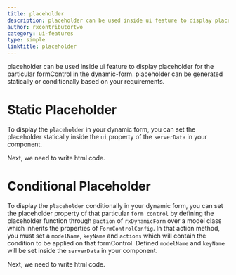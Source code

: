 ```yaml
---
title: placeholder
description: placeholder can be used inside ui feature to display placeholder for the particular formControl in the dynamic-form. placeholder can be generated statically or conditionally based on your requirements.
author: rxcontributortwo
category: ui-features
type: simple
linktitle: placeholder
---
```


<div class="title-bar"><p>placeholder can be used inside ui feature to display placeholder for the particular formControl in the dynamic-form. placeholder can be generated statically or conditionally based on your requirements.</p></div>

# Static Placeholder

To display the `placeholder` in your dynamic form, you can set the placeholder statically inside the `ui` property of the `serverData` in your component.

<div component="app-code" key="placeholder-static-component"></div>
Next, we need to write html code.
<div component="app-code" key="placeholder-static-html"></div>
<div component="app-example-runner" ref-component="app-placeholder-static"></div>

# Conditional Placeholder

To display the `placeholder` conditionally in your dynamic form, you can set the placeholder property of that particular `form control` by defining the placeholder function through `@action` of `rxDynamicForm` over a model class which inherits the properties of `FormControlConfig`. In that action method, you must set a `modelName`, `keyName` and `actions` which will contain the condition to be applied on that formControl. Defined `modelName` and `keyName` will be set inside the `serverData` in your component.

<div component="app-code" key="placeholder-conditional-component"></div>
Next, we need to write html code.
<div component="app-code" key="placeholder-conditional-html"></div>
<div component="app-example-runner" ref-component="app-placeholder-conditional"></div>
